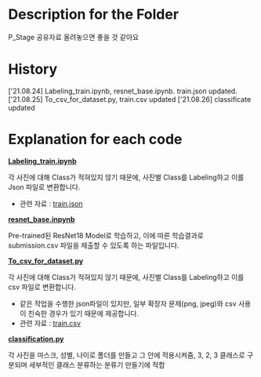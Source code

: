 # Description for the Folder
P_Stage 공유자료 올려놓으면 좋을 것 같아요

# History

['21.08.24] Labeling_train.ipynb, resnet_base.ipynb. train.json updated. </br>
['21.08.25] To_csv_for_dataset.py, train.csv updated
['21.08.26] classificate updated

# Explanation for each code

[**Labeling_train.ipynb**](https://github.com/boostcampaitech2/image-classification-level1-20/blob/main/P_Stage/Labeling_train.ipynb)

각 사진에 대해 Class가 적혀있지 않기 때문에, 사진별 Class를 Labeling하고 이를 Json 파일로 변환합니다.
- 관련 자료 : [train.json](https://github.com/boostcampaitech2/image-classification-level1-20/blob/main/P_Stage/train.json)

[**resnet_base.inpynb**](https://github.com/boostcampaitech2/image-classification-level1-20/blob/main/P_Stage/resnet_base.ipynb)

Pre-trained된 ResNet18 Model로 학습하고, 이에 따른 학습결과로 submission.csv 파일을 제출할 수 있도록 하는 파일입니다.

[**To_csv_for_dataset.py**](https://github.com/boostcampaitech2/image-classification-level1-20/blob/main/P_Stage/To_csv_for_dataset.py)

각 사진에 대해 Class가 적혀있지 않기 때문에, 사진별 Class를 Labeling하고 이를 csv 파일로 변환합니다.
- 같은 작업을 수행한 json파일이 있지만, 일부 확장자 문제(png, jpeg)와 csv 사용이 친숙한 경우가 있기 때문에 제공합니다.
- 관련 자료 : [train.csv](https://github.com/boostcampaitech2/image-classification-level1-20/blob/main/P_Stage/train.csv)

[**classification.py**](https://github.com/boostcampaitech2/image-classification-level1-20/blob/main/P_Stage/classification.py)

각 사진을 마스크, 성별, 나이로 폴더를 만들고 그 안에 적용시켜줌, 3, 2, 3 클래스로 구분되며 세부적인 클래스 분류하는 분류기 만들기에 적합
